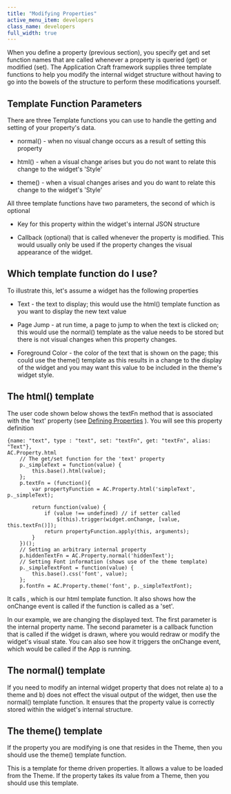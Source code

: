 ```yaml
---
title: "Modifying Properties"
active_menu_item: developers
class_name: developers
full_width: true
---
```



When you define a property (previous section), you specify get and set function names that are called whenever a property is queried (get) or modified (set). The Application Craft framework supplies three template functions to help you modify the internal widget structure without having to go into the bowels of the structure to perform these modifications yourself.

## Template Function Parameters

There are three Template functions you can use to handle the getting and setting of your property's data.

 - normal() - when no visual change occurs as a result of setting this property

 - html() - when a visual change arises but you do not want to relate this change to the widget's 'Style'

 - theme() - when a visual changes arises and you do want to relate this change to the widget's 'Style'

All three template functions have two parameters, the second of which is optional

 - Key for this property within the widget's internal JSON structure

 - Callback (optional) that is called whenever the property is modified. This would usually only be used if the property changes the visual appearance of the widget.

## Which template function do I use?

To illustrate this, let's assume a widget has the following properties

 - Text - the text to display; this would use the html() template function as you want to display the new text value

 - Page Jump - at run time, a page to jump to when the text is clicked on; this would use the normal() template as the value needs to be stored but there is not visual changes when this property changes.

 - Foreground Color - the color of the text that is shown on the page; this could use the theme() template as this results in a change to the display of the widget and you may want this value to be included in the theme's widget style.

## The html() template

The user code shown below shows the textFn method that is associated with the 'text' property (see [Defining Properties](defining-properties) ). You will see this property definition

    {name: "text", type : "text", set: "textFn", get: "textFn", alias: "Text"},
    AC.Property.html
        // The get/set function for the 'text' property
        p._simpleText = function(value) {
            this.base().html(value);
        };
        p.textFn = (function(){
            var propertyFunction = AC.Property.html('simpleText', p._simpleText);
     
            return function(value) {
                if (value !== undefined) // if setter called
                    $(this).trigger(widget.onChange, [value, this.textFn()]);
                return propertyFunction.apply(this, arguments);
            }
        })();
        // Setting an arbitrary internal property
        p.hiddenTextFn = AC.Property.normal('hiddenText');
        // Setting Font information (shows use of the theme template)
        p._simpleTextFont = function(value) {
            this.base().css('font', value);
        };
        p.fontFn = AC.Property.theme('font', p._simpleTextFont);
   

It calls , which is our html template function. It also shows how the onChange event is called if the function is called as a 'set'.

In our example, we are changing the displayed text. The first parameter is the internal property name. The second parameter is a callback function that is called if the widget is drawn, where you would redraw or modify the widget's visual state. You can also see how it triggers the onChange event, which would be called if the App is running.

## The normal() template

If you need to modify an internal widget property that does not relate a) to a theme and b) does not effect the visual output of the widget, then use the normal() template function. It ensures that the property value is correctly stored within the widget's internal structure.

## The theme() template

If the property you are modifying is one that resides in the Theme, then you should use the theme() template function.

This is a template for theme driven properties. It allows a value to be loaded from the Theme. If the property takes its value from a Theme, then you should use this template.

